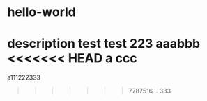 # hello-world
description test
test 223 aaabbb
<<<<<<< HEAD
a ccc
=======
a111222333
>>>>>>> 7787516... 333
